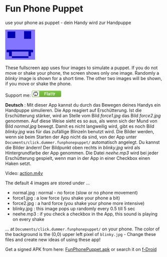 # Fun Phone Puppet

use your phone as puppet - dein Handy wird zur Handpuppe

![Logo](app/src/main/res/drawable/ic_launcher.png)

These fullscreen app uses four images to simulate a puppet. If you do not move or shake your
phone, the screen shows only one image. Randomly a *blinky* image is shown for a short time.
The other two images will be shown, if you move or shake the phone.

Support me: <a href="https://flattr.com/thing/5195033" target="_blank">![Flattr This](flattr.png)</a>

**Deutsch** : Mit dieser App kannst du durch das Bewegen deines Handys ein Handpuppe
simulieren. Die App reagiert auf Erschütterung. Ist die Erschütterung stärker,
wird an Stelle vom Bild *force1.jpg* das Bild *force2.jpg* genommen. Auf diese
Weise sieht es so aus, als wenn sich der Mund von Bild *normal.jpg* bewegt. Damit
es nicht langweilig wird, gibt es noch Bild *blinky.jpg* was für das zufällige
Blinzeln benutzt wird. Die Bilder werden, wenn sie beim Starten der App
nicht da sind, von der App unter `Documents/click.dummer.funphonepuppet/` automatisch
angelegt. Du kannst die Bilder ändern! Der Bildpunkt oben rechts in *blinky.jpg* wird
als Hintergrundfarbe der App genommen. Die Datei *neehe.mp3* wird bei jeder
Erschütterung gespielt, wenn man in der App in einer Checkbox einen Haken
setzt.

Video: [action.m4v](https://github.com/no-go/FunPhonePuppet/blob/master/action.m4v?raw=true)

The default 4 images are stored under ...

  - normal.jpg : normal - no force (slow or no phone movement)
  - force1.jpg : a low force (you shake your phone a bit)
  - force2.jpg : a hard force (you shake your phone more intensive)
  - blinky.jpg : this image pops up randomly every 0.5 till 5 sec
  - neehe.mp3 : if you check a checkbox in the App, this sound is playing on every shake

... at `Documents/click.dummer.funphonepuppet/` on your phone. The color of the background is the (0,0) upper left pixel
of `blinky.jpg` - Change these files and create new ideas of using these app!

Get a signed APK from here: [FunPhonePuppet.apk](https://github.com/no-go/FunPhonePuppet/blob/master/app/app-release.apk?raw=true)
or search it on [f-Droid](http://f-droid.org)


